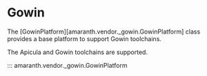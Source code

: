 # Gowin

The [GowinPlatform][amaranth.vendor._gowin.GowinPlatform] class provides a base platform to support Gowin toolchains.

The Apicula and Gowin toolchains are supported.

::: amaranth.vendor._gowin.GowinPlatform
